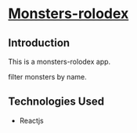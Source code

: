 # [Monsters-rolodex](https://rizwan230698.github.io/monsters-rolodex/)
## Introduction
This is a monsters-rolodex app.

filter monsters by name.


## Technologies Used
* Reactjs
